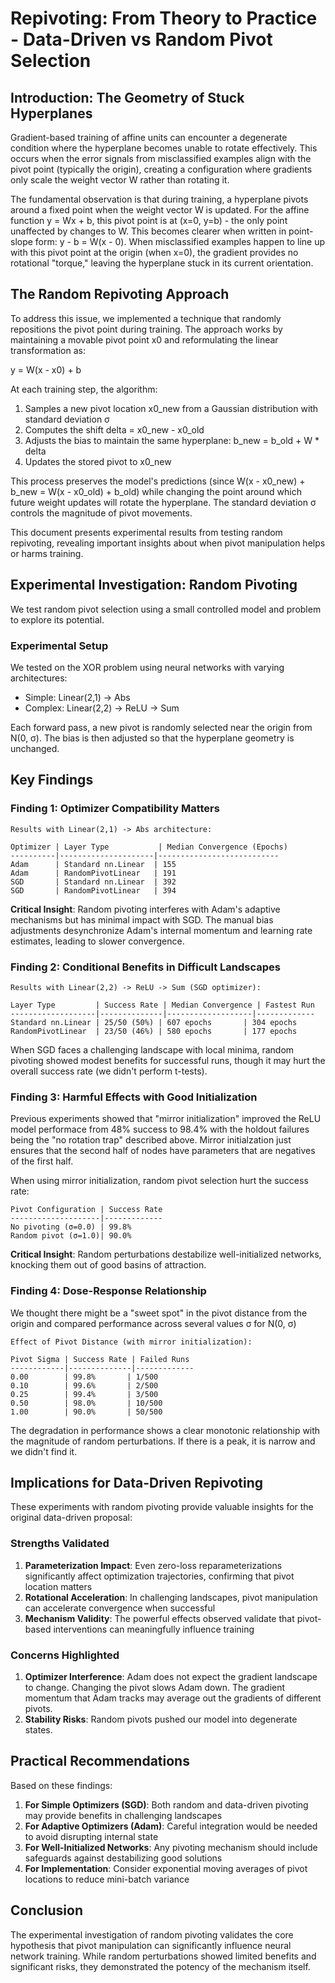 # Repivoting: From Theory to Practice - Data-Driven vs Random Pivot Selection

## Introduction: The Geometry of Stuck Hyperplanes

Gradient-based training of affine units can encounter a degenerate condition where the hyperplane becomes unable to rotate effectively. This occurs when the error signals from misclassified examples align with the pivot point (typically the origin), creating a configuration where gradients only scale the weight vector W rather than rotating it.

The fundamental observation is that during training, a hyperplane pivots around a fixed point when the weight vector W is updated. For the affine function y = Wx + b, this pivot point is at (x=0, y=b) - the only point unaffected by changes to W. This becomes clearer when written in point-slope form: y - b = W(x - 0). When misclassified examples happen to line up with this pivot point at the origin (when x=0), the gradient provides no rotational "torque," leaving the hyperplane stuck in its current orientation.

## The Random Repivoting Approach

To address this issue, we implemented a technique that randomly repositions the pivot point during training. The approach works by maintaining a movable pivot point x0 and reformulating the linear transformation as:

y = W(x - x0) + b

At each training step, the algorithm:
1. Samples a new pivot location x0_new from a Gaussian distribution with standard deviation σ
2. Computes the shift delta = x0_new - x0_old
3. Adjusts the bias to maintain the same hyperplane: b_new = b_old + W * delta
4. Updates the stored pivot to x0_new

This process preserves the model's predictions (since W(x - x0_new) + b_new = W(x - x0_old) + b_old) while changing the point around which future weight updates will rotate the hyperplane. The standard deviation σ controls the magnitude of pivot movements.

This document presents experimental results from testing random repivoting, revealing important insights about when pivot manipulation helps or harms training.

## Experimental Investigation: Random Pivoting

We test random pivot selection using a small controlled model and problem to explore its potential.

### Experimental Setup

We tested on the XOR problem using neural networks with varying architectures:
- Simple: Linear(2,1) -> Abs
- Complex: Linear(2,2) -> ReLU -> Sum

Each forward pass, a new pivot is randomly selected near the origin from N(0, σ). The bias is then adjusted so that the hyperplane geometry is unchanged. 

## Key Findings

### Finding 1: Optimizer Compatibility Matters

```
Results with Linear(2,1) -> Abs architecture:

Optimizer | Layer Type           | Median Convergence (Epochs)
----------|---------------------|---------------------------
Adam      | Standard nn.Linear  | 155
Adam      | RandomPivotLinear   | 191
SGD       | Standard nn.Linear  | 392
SGD       | RandomPivotLinear   | 394
```

**Critical Insight**: Random pivoting interferes with Adam's adaptive mechanisms but has minimal impact with SGD. The manual bias adjustments desynchronize Adam's internal momentum and learning rate estimates, leading to slower convergence.

### Finding 2: Conditional Benefits in Difficult Landscapes

```
Results with Linear(2,2) -> ReLU -> Sum (SGD optimizer):

Layer Type         | Success Rate | Median Convergence | Fastest Run
-------------------|--------------|-------------------|-------------
Standard nn.Linear | 25/50 (50%) | 607 epochs       | 304 epochs
RandomPivotLinear  | 23/50 (46%) | 580 epochs       | 177 epochs
```

When SGD faces a challenging landscape with local minima, random pivoting showed modest benefits for successful runs, though it may hurt the overall success rate (we didn't perform t-tests).

### Finding 3: Harmful Effects with Good Initialization

Previous experiments showed that "mirror initialization" improved the ReLU model performace from 48% success to 98.4% with the holdout failures being the "no rotation trap" described above. Mirror initialzation just ensures that the second half of nodes have parameters that are negatives of the first half.

When using mirror initialization, random pivot selection hurt the success rate:

```
Pivot Configuration | Success Rate
--------------------|-------------
No pivoting (σ=0.0) | 99.8%
Random pivot (σ=1.0)| 90.0%
```

**Critical Insight**: Random perturbations destabilize well-initialized networks, knocking them out of good basins of attraction.

### Finding 4: Dose-Response Relationship

We thought there might be a "sweet spot" in the pivot distance from the origin and compared performance across several values σ for N(0, σ)

```
Effect of Pivot Distance (with mirror initialization):

Pivot Sigma | Success Rate | Failed Runs
------------|--------------|-------------
0.00        | 99.8%       | 1/500
0.10        | 99.6%       | 2/500
0.25        | 99.4%       | 3/500
0.50        | 98.0%       | 10/500
1.00        | 90.0%       | 50/500
```

The degradation in performance shows a clear monotonic relationship with the magnitude of random perturbations. If there is a peak, it is narrow and we didn't find it.

## Implications for Data-Driven Repivoting

These experiments with random pivoting provide valuable insights for the original data-driven proposal:

### Strengths Validated

1. **Parameterization Impact**: Even zero-loss reparameterizations significantly affect optimization trajectories, confirming that pivot location matters
2. **Rotational Acceleration**: In challenging landscapes, pivot manipulation can accelerate convergence when successful
3. **Mechanism Validity**: The powerful effects observed validate that pivot-based interventions can meaningfully influence training

### Concerns Highlighted

1. **Optimizer Interference**: Adam does not expect the gradient landscape to change. Changing the pivot slows Adam down. The gradient momentum that Adam tracks may average out the gradients of different pivots.
2. **Stability Risks**: Random pivots pushed our model into degenerate states. 


## Practical Recommendations

Based on these findings:

1. **For Simple Optimizers (SGD)**: Both random and data-driven pivoting may provide benefits in challenging landscapes
2. **For Adaptive Optimizers (Adam)**: Careful integration would be needed to avoid disrupting internal state
3. **For Well-Initialized Networks**: Any pivoting mechanism should include safeguards against destabilizing good solutions
4. **For Implementation**: Consider exponential moving averages of pivot locations to reduce mini-batch variance

## Conclusion

The experimental investigation of random pivoting validates the core hypothesis that pivot manipulation can significantly influence neural network training. While random perturbations showed limited benefits and significant risks, they demonstrated the potency of the mechanism itself.

